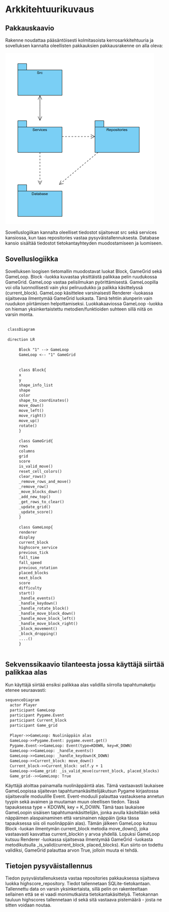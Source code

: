 # Arkkitehtuurikuvaus

## Pakkauskaavio

Rakenne noudattaa pääsäntöisesti kolmitasoista kerrosarkkitehtuuria ja sovelluksen kannalta oleellisten pakkauksien pakkausrakenne on alla oleva:

![Pakkausrakenne](https://github.com/smannist/ot2023/blob/master/dokumentaatio/images/package.png)

Sovelluslogiikan kannalta oleelliset tiedostot sijaitsevat src sekä services kansiossa, kun taas repositories vastaa pysyväistallennuksesta. Database kansio sisältää tiedostot tietokantayhteyden muodostamiseen ja luomiseen.


## Sovelluslogiikka

Sovelluksen loogisen tietomallin muodostavat luokat Block, GameGrid sekä GameLoop. Block -luokka kuvastaa yksittäistä palikkaa pelin ruudukossa GameGrid. GameLoop vastaa pelisilmukan pyörittämisestä. GameLoopilla voi olla luonnollisesti vain yksi peliruudukko ja palikka käsittelyssä (current_block). GameLoop käsittelee varsinaisesti Renderer -luokassa sijaitsevaa ilmentymää GameGrid luokasta. Tämä tehtiin alunperin vain ruudukon piirtämisen helpottamiseksi. Luokkakaaviossa GameLoop -luokka on hieman yksinkertaistettu metodien/funktioiden suhteen sillä niitä on varsin monta.


```mermaid

 classDiagram
 
 direction LR
 
      Block "1" --> GameLoop
      GameLoop <-- "1" GameGrid
      
      
      class Block{
      x
      y
      shape_info_list
      shape
      color
      shape_to_coordinates()
      move_down()
      move_left()
      move_right()
      move_up()
      rotate()
      }
      
      class GameGrid{
      rows
      columns
      grid
      score
      is_valid_move()
      reset_cell_colors()
      clear_rows()
      _remove_rows_and_move()
      _remove_row()
      _move_blocks_down()
      _add_new_top()
      _get_rows_to_clear()
      _update_grid()
      _update_score()
      }
      
      class GameLoop{
      renderer
      display
      current_block
      highscore_service
      previous_tick
      fall_time
      fall_speed
      previous_rotation
      placed_blocks
      next_block
      score
      difficulty
      start()
      _handle_events()
      _handle_keydown()
      _handle_rotate_block()
      _handle_move_block_down()
      _handle_move_block_left()
      _handle_move_block_right()
      _block_movement()
      _block_dropping()
      ....()
      }
      
```

## Sekvenssikaavio tilanteesta jossa käyttäjä siirtää palikkaa alas

Kun käyttäjä siirtää ensiksi palikkaa alas validilla siirrolla tapahtumaketju etenee seuraavasti:


```mermaid
sequenceDiagram 
  actor Player
  participant GameLoop
  participant Pygame.Event
  participant Current_block
  participant Game_grid
 
  Player->>GameLoop: Nuolinäppäin alas
  GameLoop->>Pygame.Event: pygame.event.get()
  Pygame.Event->>GameLoop: Event(type=KDOWN, key=K_DOWN)
  GameLoop->>GameLoop: _handle_events()
  GameLoop->>GameLoop: _handle_keydown(K_DOWN)
  GameLoop->>Current_block: move_down()
  Current_block->>Current_block: self.y + 1
  GameLoop->>Game_grid: _is_valid_move(current_block, placed_blocks)
  Game_grid-->>GameLoop: True
```

Käyttäjä aloittaa painamalla nuolinäppäintä alas. Tämä vastaavasti laukaisee GameLoopissa sijaitevan tapahtumankäsittelijäkutsun Pygame kirjastossa sijaitsevalle moduulille Event. Event-moduuli palauttaa vastauksena annetun tyypin sekä avaimen ja muutaman muun oleellisen tiedon. Tässä tapauksessa type = KDOWN, key = K_DOWN. Tämä taas laukaisee GameLoopin sisäisen tapahtumankäsittelijän, jonka avulla käsitellään sekä näppäimen alaspainaminen että varsinainen näppäin (joka tässa tapauksessa siis oli nuolinäppäin alas). Tämän jälkeen GameLoop kutsuu Block -luokan ilmentymän current_block metodia move_down(), joka vastaavasti kasvattaa current_blockin y arvoa yhdellä. Lopuksi GameLoop kutsuu Renderer -luokassa sijaitsevaa ilmentymää GameGrid -luokasta metodikutsulla _is_valid(current_block, placed_blocks). Kun siirto on todettu validiksi, GameGrid palauttaa arvon True, jolloin muuta ei tehdä.

## Tietojen pysyväistallennus

Tiedon pysyväistallenuksesta vastaa repositories pakkauksessa sijaitseva luokka highscore_repository. Tiedot tallennetaan SQLite-tietokantaan. Tallennettu data on varsin yksinkertaista, sillä pelin on rakenteeltaan sellainen että se ei vaadi monimutkaista tietokantakäsittelyä. Tietokannan tauluun highscores tallennetaan id sekä sitä vastaava pistemäärä - josta ne sitten voidaan noutaa.
